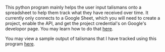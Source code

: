 This python program mainly helps the user input talismans onto a spreadsheet to help them track what they have received over time. It currently only connects to a Google Sheet, which you will need to create a project, enable the API, and get the project credential's on Google's developor page. You may learn how to do that [here](https://developers.google.com/sheets/api/quickstart/python).

You may view a sample output of talismans that I have tracked using this program [here](https://docs.google.com/spreadsheets/d/1gAu4muhFTy02_qjaUj5W1Dhdjk3EvqpbrHehgl_Vtew/edit?usp=sharing).

